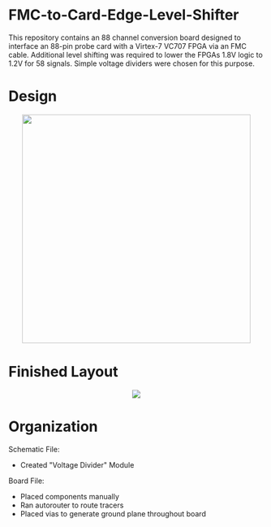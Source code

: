 # FMC-to-Card-Edge-Level-Shifter

This repository contains an 88 channel conversion board designed to interface an 88-pin probe card with a Virtex-7 VC707 FPGA via an FMC cable. Additional level shifting was required to lower the FPGAs 1.8V logic to 1.2V for 58 signals. Simple voltage dividers were chosen for this purpose.

# Design

<p align="center">
  <img src="https://github.com/richardmcmanusjr/FMC-to-Card-Edge-Level-Shifter/blob/main/BlockDiagram.png" width="450">
</p>

# Finished Layout 

<p align="center">
  <img src="https://github.com/richardmcmanusjr/FMC-to-Card-Edge-Level-Shifter/blob/main/F2CE_Social_Preview.png">
</p>

# Organization

Schematic File:
  - Created "Voltage Divider" Module
  
Board File:
  - Placed components manually
  - Ran autorouter to route tracers
  - Placed vias to generate ground plane throughout board
  
